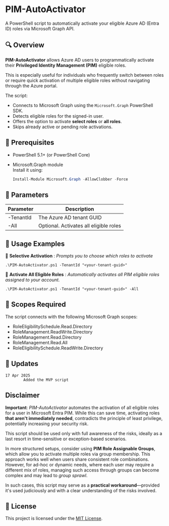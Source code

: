 # PIM-AutoActivator

A PowerShell script to automatically activate your eligible Azure AD (Entra ID) roles via Microsoft Graph API.

## 🔍 Overview

**PIM-AutoActivator** allows Azure AD users to programmatically activate their **Privileged Identity Management (PIM)** eligible roles.  

This is especially useful for individuals who frequently switch between roles or require quick activation of multiple eligible roles without navigating through the Azure portal.

The script:
- Connects to Microsoft Graph using the `Microsoft.Graph` PowerShell SDK.
- Detects eligible roles for the signed-in user.
- Offers the option to activate **select roles** or **all roles**.
- Skips already active or pending role activations.


## 🧰 Prerequisites

- PowerShell 5.1+ (or PowerShell Core)
- Microsoft.Graph module  
  Install it using:

  ```powershell
  Install-Module Microsoft.Graph -AllowClobber -Force
  ```

 ## 🔧 Parameters

| Parameter	| Description | 
|-----------|-------------|
| -TenantId	| The Azure AD tenant GUID |
| -All	| Optional. Activates all eligible roles |


## 🧪 Usage Examples
🔹 **Selective Activation** :  _Prompts you to choose which roles to activate_
```
.\PIM-AutoActivator.ps1 -TenantId "<your-tenant-guid>"
```

🔹 **Activate All Eligible Roles** : _Automatically activates all PIM eligible roles assigned to your account._

```
.\PIM-AutoActivator.ps1 -TenantId "<your-tenant-guid>" -All
```

 ## 🔐 Scopes Required
The script connects with the following Microsoft Graph scopes:
- RoleEligibilitySchedule.Read.Directory
- RoleManagement.ReadWrite.Directory
- RoleManagement.Read.Directory
- RoleManagement.Read.All
- RoleEligibilitySchedule.ReadWrite.Directory

## 🔄 Updates
```
17 Apr 2025
        Added the MVP script
```
## Disclaimer

**Important**: *PIM-AutoActivator* automates the activation of all eligible roles for a user in Microsoft Entra PIM. While this can save time, activating roles **that aren't immediately needed**, contradicts the principle of least privilege, potentially increasing your security risk.

This script should be used only with full awareness of the risks, ideally as a last resort in time-sensitive or exception-based scenarios.

In more structured setups, consider using **PIM Role Assignable Groups**, which allow you to activate multiple roles via group membership. This approach works well when users share consistent role combinations. However, for ad-hoc or dynamic needs, where each user may require a different mix of roles, managing such access through groups can become complex and may lead to *group sprawl*.

In such cases, this script may serve as a **practical workaround**—provided it's used judiciously and with a clear understanding of the risks involved.


## 📄 License
This project is licensed under the [MIT License](LICENSE).

